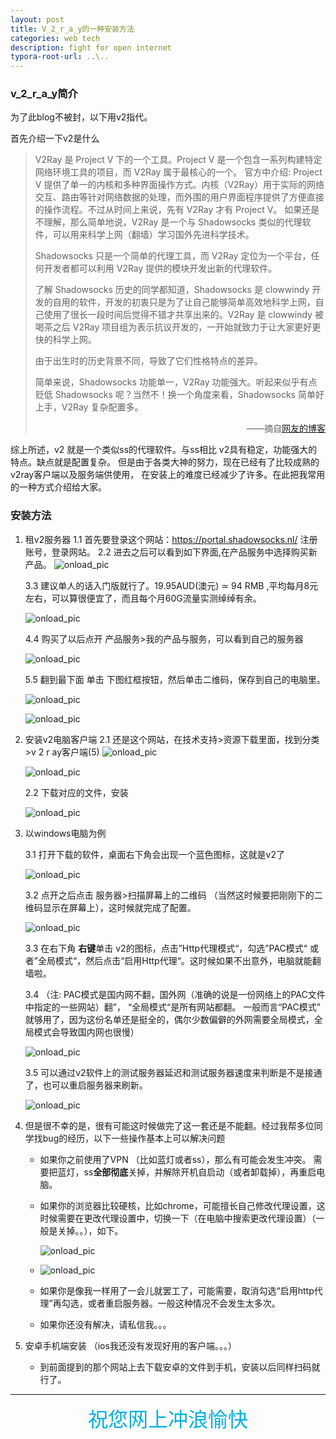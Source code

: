 ```yaml
---
layout: post
title: V_2_r_a_y的一种安装方法
categories: web tech
description: fight for open internet
typora-root-url: ..\..
---
```




### v_2_r_a_y简介

为了此blog不被封，以下用v2指代。 

首先介绍一下v2是什么

>V2Ray 是 Project V 下的一个工具。Project V 是一个包含一系列构建特定网络环境工具的项目，而 V2Ray 属于最核心的一个。 官方中介绍: Project V 提供了单一的内核和多种界面操作方式。内核（V2Ray）用于实际的网络交互、路由等针对网络数据的处理，而外围的用户界面程序提供了方便直接的操作流程。不过从时间上来说，先有 V2Ray 才有 Project V。 如果还是不理解，那么简单地说，V2Ray 是一个与 Shadowsocks 类似的代理软件，可以用来科学上网（翻墙）学习国外先进科学技术。
>
>Shadowsocks 只是一个简单的代理工具，而 V2Ray 定位为一个平台，任何开发者都可以利用 V2Ray 提供的模块开发出新的代理软件。
>
>了解 Shadowsocks 历史的同学都知道，Shadowsocks 是 clowwindy 开发的自用的软件，开发的初衷只是为了让自己能够简单高效地科学上网，自己使用了很长一段时间后觉得不错才共享出来的。V2Ray 是 clowwindy 被喝茶之后 V2Ray 项目组为表示抗议开发的，一开始就致力于让大家更好更快的科学上网。
>
>由于出生时的历史背景不同，导致了它们性格特点的差异。
>
>简单来说，Shadowsocks 功能单一，V2Ray 功能强大。听起来似乎有点贬低 Shadowsocks 呢？当然不！换一个角度来看，Shadowsocks 简单好上手，V2Ray 复杂配置多。
>
><ul align="right">
>——摘自<a href="https://toutyrater.github.io/">网友的博客</a>
></ul>



综上所述，v2 就是一个类似ss的代理软件。与ss相比 v2具有稳定，功能强大的特点。缺点就是配置复杂。 但是由于各类大神的努力，现在已经有了比较成熟的v2ray客户端以及服务端供使用， 在安装上的难度已经减少了许多。在此把我常用的一种方式介绍给大家。



### 安装方法

1. 租v2服务器
   1.1  首先要登录这个网站：https://portal.shadowsocks.nl/ 注册账号，登录网站。
   2.2  进去之后可以看到如下界面,在产品服务中选择购买新产品。
   ![onload_pic](/images/screenshots/2020021801.png)
   
   3.3  建议单人的话入门版就行了。19.95AUD(澳元) $\simeq$   94 RMB ,平均每月8元左右，可以算很便宜了，而且每个月60G流量实测绰绰有余。

   ![onload_pic](/images/screenshots/2020021802.png)

   4.4  购买了以后点开  产品服务>我的产品与服务，可以看到自己的服务器

   ![onload_pic](/images/screenshots/2020021803.png)

   5.5  翻到最下面 单击 下图红框按钮，然后单击二维码，保存到自己的电脑里。

   ![onload_pic](/images/screenshots/2020021804.png)

   ![onload_pic](/images/screenshots/2020021805.png)

2. 安装v2电脑客户端
    2.1     还是这个网站，在技术支持>资源下载里面，找到分类>v 2 r ay客户端(5)
      ![onload_pic](/images/screenshots/2020021806.png)
   
      ![onload_pic](/images/screenshots/2020021807.png)
   
    2.2 下载对应的文件，安装

      ![onload_pic](/images/screenshots/2020021808.jpg)

3. 以windows电脑为例

   3.1     打开下载的软件，桌面右下角会出现一个蓝色图标，这就是v2了

   ![onload_pic](/images/screenshots/2020021809.jpg)

   3.2      点开之后点击 服务器>扫描屏幕上的二维码 （当然这时候要把刚刚下的二维码显示在屏幕上），这时候就完成了配置。

   ![onload_pic](/images/screenshots/2020021810.png)

   3.3      在右下角 **右键**单击  v2的图标，点击”Http代理模式“，勾选”PAC模式“ 或者”全局模式“，然后点击“启用Http代理“。这时候如果不出意外，电脑就能翻墙啦。 

   3.4    （注: PAC模式是国内网不翻，国外网（准确的说是一份网络上的PAC文件中指定的一些网站）翻”， “全局模式“是所有网站都翻。 一般而言“PAC模式” 就够用了，因为这份名单还是挺全的，偶尔少数偏僻的外网需要全局模式，全局模式会导致国内网也很慢）

   ![onload_pic](/images/screenshots/2020021811.png)

   3.5      可以通过v2软件上的测试服务器延迟和测试服务器速度来判断是不是接通了，也可以重启服务器来刷新。
   
   ![onload_pic](/images/screenshots/2020021812.png)

4. 但是很不幸的是，很有可能这时候做完了这一套还是不能翻。经过我帮多位同学找bug的经历，以下一些操作基本上可以解决问题

   - 如果你之前使用了VPN （比如蓝灯或者ss），那么有可能会发生冲突。 需要把蓝灯，ss**全部彻底**关掉，并解除开机自启动（或者卸载掉），再重启电脑。

   - 如果你的浏览器比较硬核，比如chrome，可能擅长自己修改代理设置，这时候需要在更改代理设置中，切换一下（在电脑中搜索更改代理设置）（一般是关掉。。），如下。

     ![onload_pic](/images/screenshots/2020021813.png)

   - ![onload_pic](/images/screenshots/2020021814.png)

   - 如果你是像我一样用了一会儿就罢工了，可能需要，取消勾选“启用http代理”再勾选，或者重启服务器。一般这种情况不会发生太多次。

   - 如果你还没有解决，请私信我。。。

5. 安卓手机端安装 （ios我还没有发现好用的客户端。。。）

   - 到前面提到的那个网站上去下载安卓的文件到手机，安装以后同样扫码就行了。



____

<p align="center">
<font size="6" color="sky-blue">
祝您网上冲浪愉快
</font>
</p>



